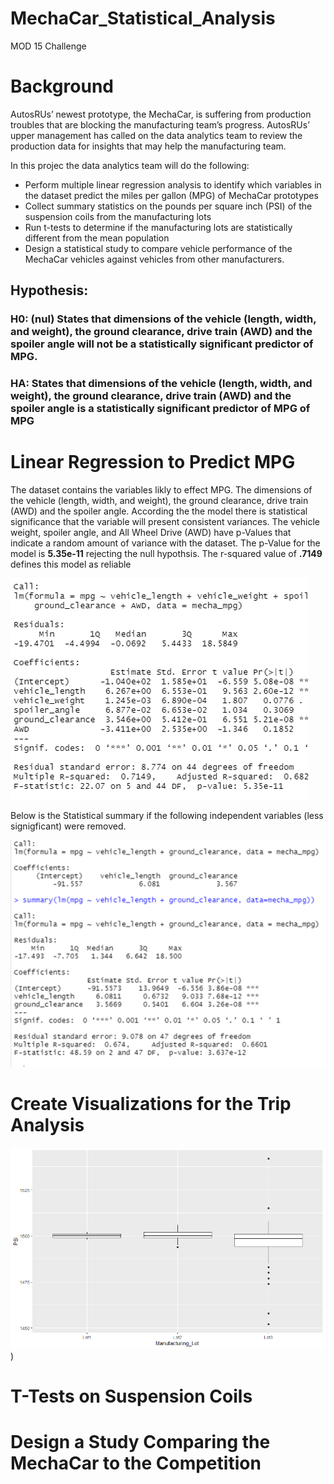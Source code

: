 # MechaCar_Statistical_Analysis
MOD 15 Challenge
# Background
AutosRUs’ newest prototype, the MechaCar, is suffering from production troubles that are blocking the manufacturing team’s progress. AutosRUs’ upper management has called on the data analytics team to review the production data for insights that may help the manufacturing team.

In this projec the data analytics team will do the following:

  * Perform multiple linear regression analysis to identify which variables in the dataset predict the miles per gallon (MPG) of MechaCar prototypes
  * Collect summary statistics on the pounds per square inch (PSI) of the suspension coils from the manufacturing lots
  * Run t-tests to determine if the manufacturing lots are statistically different from the mean population
  * Design a statistical study to compare vehicle performance of the MechaCar vehicles against vehicles from other manufacturers. 

## Hypothesis:

### H0: (nul) States that dimensions of the vehicle (length, width, and weight), the ground clearance, drive train (AWD) and the spoiler angle will not be a statistically significant predictor of MPG.

### HA: States that dimensions of the vehicle (length, width, and weight), the ground clearance, drive train (AWD) and the spoiler angle is a statistically significant predictor of MPG of MPG

# Linear Regression to Predict MPG
The dataset contains the variables likly to effect MPG. The dimensions of the vehicle (length, width, and weight), the ground clearance, drive train (AWD) and the spoiler angle. According the the model there is statistical significance that the variable will present consistent variances. The vehicle weight, spoiler angle, and All Wheel Drive (AWD) have p-Values that indicate a random amount of variance with the dataset. The p-Value for the model is **5.35e-11**  rejecting the null hypothsis. The r-squared value of **.7149** defines this model as reliable

![Statistical Summary 1a ](https://github.com/JBtallgrass/MechaCar_Statistical_Analysis/blob/main/Images/Deliverable_1a.png)

Below is the Statistical summary if the following independent variables (less signigficant) were removed.

![Statistical Summary 1b ](https://github.com/JBtallgrass/MechaCar_Statistical_Analysis/blob/main/Images/Deliverable_1b.png)

 
# Create Visualizations for the Trip Analysis

![Statistical Summary](https://github.com/JBtallgrass/MechaCar_Statistical_Analysis/blob/main/Images/Rplot01.png))




# T-Tests on Suspension Coils



# Design a Study Comparing the MechaCar to the Competition
